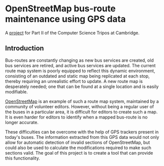 # OpenStreetMap bus-route maintenance using GPS data 

A [project](https://www.cst.cam.ac.uk/teaching/part-ii/projects) for Part II of the Computer Science Tripos at Cambridge.

## Introduction

Bus-routes are constantly changing as new bus services are created, old bus services are retired, and active bus services are updated. The current route map system is poorly equipped to reflect this dynamic environment, consisting of an outdated and static map being replicated at each stop, thereby requiring an unrealistic effort to update. A new route map is desperately needed; one that can be found at a single location and is easily modifiable.

[OpenStreetMap](https://www.openstreetmap.org) is an example of such a route map system, maintained by a community of volunteer editors. However, without being a regular user of the buses in a particular area, it is difficult for editors to create such a map. It is even harder for editors to identify when a mapped bus-route is no longer accurate.

These difficulties can be overcome with the help of GPS trackers present in today's buses. The information extracted from this GPS data would not only allow for automatic detection of invalid sections of OpenStreetMap, but could also be used to calculate the modifications required to make such sections valid. The goal of this project is to create a tool that can provide this functionality.